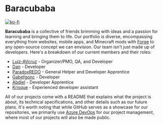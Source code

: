 # Baracubaba

[![ko-fi](https://ko-fi.com/img/githubbutton_sm.svg)](https://ko-fi.com/Y8Y7MT2R5)

**Baracubaba** is a collective of friends brimming with ideas and a passion for learning and bringing them to life. Our portfolio is diverse, encompassing everything from websites, mobile apps, and Minecraft mods with [Forge](https://files.minecraftforge.net/net/minecraftforge/forge/) to any open-source concept we can envision. Our team isn't just made up of developers. Here's a breakdown of our current members and their roles:

- [Luiz-AVcruz](https://github.com/Luiz-AVcruz)  - Organizer/PMO, QA, and Developer 
- [Dan](https://github.com/dan-brbb) - Developer
- [ParadoxREDO](https://github.com/ParadoxREDO) - General Helper and Developer Apprentice
- [Gabefgonc](https://github.com/gabefgonc) - Developer
- [Abdiel](https://github.com/abdieldeathayde) - Developer Apprentice
- [Krisque](https://github.com/chrisemke) - Experienced developer assistant

All of our projects come with a README that explains what the project is about, its technical specifications, and other details such as our future plans. It's worth noting that while GitHub serves as a showcase for our repositories, we primarily use [Azure DevOps](https://azure.microsoft.com/en-us/products/devops/) for our project management, where most of our projects will also be made public.
